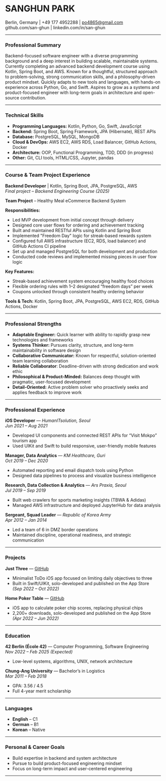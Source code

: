 # SANGHUN PARK

Berlin, Germany | +49 177 4952288 | [po4865@gmail.com](mailto:po4865@gmail.com)  
github.com/san-ghun | linkedin.com/in/san-ghun

---
### Professional Summary

Backend-focused software engineer with a diverse programming background and a deep interest in building scalable, maintainable systems. Currently completing an advanced backend development course using Kotlin, Spring Boot, and AWS. Known for a thoughtful, structured approach to problem-solving, strong communication skills, and a philosophy-driven product mindset. Quickly adapts to new tools and languages, with hands-on experience across Python, Go, and Swift. Aspires to grow as a systems and product-focused engineer with long-term goals in architecture and open-source contribution.

---
### Technical Skills

- **Programming Languages:** Kotlin, Python, Go, Swift, JavaScript
- **Backend:** Spring Boot, Spring Framework, JPA (Hibernate), REST APIs
- **Database:** PostgreSQL, MySQL, MongoDB
- **Cloud & DevOps:** AWS EC2, AWS RDS, Load Balancer, GitHub Actions, Docker
- **Architecture:** OOP, Functional Programming, TDD, DDD (in progress)
- **Other:** Git, CLI tools, HTML/CSS, Jupyter, pandas

---
### Course & Team Project Experience

**Backend Developer** | Kotlin, Spring Boot, JPA, PostgreSQL, AWS  
_Final project – Backend Engineering Course (2025)_

**Team Project** – Healthy Meal eCommerce Backend System

**Responsibilities:**
- Led MVP development from initial concept through delivery
- Designed core user flows for ordering and achievement tracking
- Built and maintained RESTful APIs using Kotlin and Spring Boot
- Implemented "Freedom Day" logic for streak-based rewards system
- Configured full AWS infrastructure (EC2, RDS, load balancer) and GitHub Actions CI pipeline
- Set up and managed PostgreSQL for both development and production
- Conducted code reviews and implemented missing pieces in user flow logic

**Key Features:**
- Streak-based achievement system encouraging healthy food choices
- Flexible ordering rules with 1–2 designated “freedom days” per week
- Coupons unlocked through consistent healthy ordering behavior

**Tools & Tech:** Kotlin, Spring Boot, JPA, PostgreSQL, AWS EC2, RDS, GitHub Actions, Docker

---
### Professional Strengths

- **Adaptable Engineer:** Quick learner with ability to rapidly grasp new technologies and frameworks
- **Systems Thinker:** Pursues clarity, structure, and long-term maintainability in software design
- **Collaborative Communicator:** Known for respectful, solution-oriented team learning collaboration
- **Reliable Collaborator**: Deadline-driven with strong dedication and work ethic
- **Philosophical & Product-Minded:** Balances deep thought with pragmatic, user-focused development
- **Detail-Oriented:** Active problem solver who proactively seeks and applies feedback to improve work

---
### Professional Experience

**iOS Developer** — _HumanITsolution, Seoul_  
_Jun 2021 – Aug 2021_
- Developed UI components and connected REST APIs for “Visit Mokpo” tourism app
- Used UIKit and Swift to build responsive, user-friendly mobile features

**Manager, Data Analytics** — _KM Healthcare, Guri_  
_Oct 2019 – Dec 2020_
- Automated reporting and email dispatch tools using Python
- Designed data pipelines to process and visualize business intelligence

**Research, Data Collection & Analytics** — _Ars Praxia, Seoul_  
_Jul 2019 – Sep 2019_
- Built web crawlers for sports marketing insights (TBWA & Adidas)
- Managed AWS infrastructure and deployed JupyterHub for data analysis

**Sergeant, Squad Leader** — _Republic of Korea Army_  
_Apr 2012 – Jan 2014_
- Led a team of 6 in DMZ border operations
- Maintained discipline, operational readiness, and strategic communication

---
### Projects

**Just Three** — [GitHub](https://github.com/san-ghun/JustThree)
- Minimalist ToDo iOS app focused on limiting daily objectives to three
- Built in Swift/UIKit, solo-developed and published on the App Store  
    _(Sep 2022 – Oct 2022)_

**Home Poker Table** — [GitHub](https://github.com/san-ghun/Home-Poker-Table)
- iOS app to calculate poker chip scores, replacing physical chips
- 2,200+ downloads, solo-developed and published on the App Store  
    _(Apr 2022 – Jun 2022)_

---
### Education

**42 Berlin (École 42)** — Computer Programming, Software Engineering  
_Nov 2022 – Feb 2025 (Expected)_
- Low-level systems, algorithms, UNIX, network architecture

**Chung-Ang University** — Bachelor’s in Logistics  
_Mar 2011 – Feb 2018_
- GPA: 3.56 / 4.5
- Full 4-year merit scholarship

---
### Languages

- **English** – C1
- **German** – B1
- **Korean** – Native

---
### Personal & Career Goals

- Build expertise in backend and system architecture
- Pursue to build product-focused engineering mindset
- Focus on long-term impact and user-centered engineering

---
